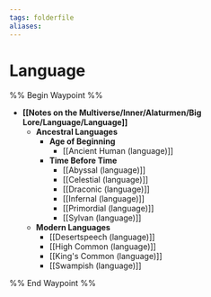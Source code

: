 ```yaml
---
tags: folderfile
aliases:
---
```


# Language
%% Begin Waypoint %%
- **[[Notes on the Multiverse/Inner/Alaturmen/Big Lore/Language/Language]]**
	- **Ancestral Languages**
		- **Age of Beginning**
			- [[Ancient Human (language)]]
		- **Time Before Time**
			- [[Abyssal (language)]]
			- [[Celestial (language)]]
			- [[Draconic (language)]]
			- [[Infernal (language)]]
			- [[Primordial (language)]]
			- [[Sylvan (language)]]
	- **Modern Languages**
		- [[Desertspeech (language)]]
		- [[High Common (language)]]
		- [[King's Common (language)]]
		- [[Swampish (language)]]

%% End Waypoint %%
